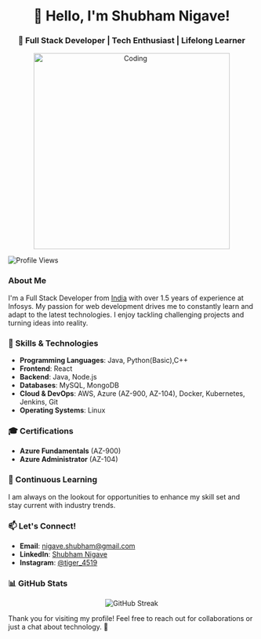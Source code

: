 <h1 align="center">👋 Hello, I'm Shubham Nigave!</h1>
<h3 align="center">🌟 Full Stack Developer | Tech Enthusiast | Lifelong Learner</h3>

<div align="center">
  <img src="https://c.tenor.com/whgQwNlVvNkAAAAi/xero-code.gif" alt="Coding" width="400">
</div>

<p align="left">
  <img src="https://komarev.com/ghpvc/?username=vedant027&label=Profile%20views&color=0e75b6&style=flat" alt="Profile Views" />
</p>

### About Me
I'm a Full Stack Developer from [India](https://en.wikipedia.org/wiki/India) with over 1.5 years of experience at Infosys. My passion for web development drives me to constantly learn and adapt to the latest technologies. I enjoy tackling challenging projects and turning ideas into reality.

### 🚀 Skills & Technologies
- **Programming Languages**: Java, Python(Basic),C++
- **Frontend**: React
- **Backend**: Java, Node.js
- **Databases**: MySQL, MongoDB
- **Cloud & DevOps**: AWS, Azure (AZ-900, AZ-104), Docker, Kubernetes, Jenkins, Git
- **Operating Systems**: Linux

### 🎓 Certifications
- **Azure Fundamentals** (AZ-900)
- **Azure Administrator** (AZ-104)

### 🌱 Continuous Learning
I am always on the lookout for opportunities to enhance my skill set and stay current with industry trends.

### 📫 Let's Connect!
- **Email**: [nigave.shubham@gmail.com](mailto:nigave.shubham@gmail.com)
- **LinkedIn**: [Shubham Nigave](http://linkedin.com/in/shubham-nigave-5a293720b)
- **Instagram**: [@tiger_4519](https://instagram.com/tiger_4519)

### 📊 GitHub Stats
<div align="center">
  <img src="https://github-readme-streak-stats.herokuapp.com/?user=shubhamnigave&" alt="GitHub Streak" />
</div>

Thank you for visiting my profile! Feel free to reach out for collaborations or just a chat about technology. 💌
